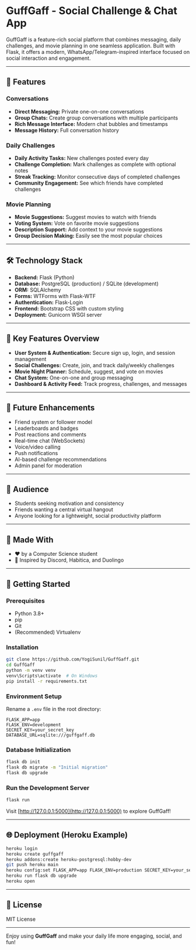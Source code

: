 # GuffGaff - Social Challenge & Chat App

GuffGaff is a feature-rich social platform that combines messaging, daily challenges, and movie planning in one seamless application. Built with Flask, it offers a modern, WhatsApp/Telegram-inspired interface focused on social interaction and engagement.

---

## 🚀 Features

### Conversations
- **Direct Messaging:** Private one-on-one conversations
- **Group Chats:** Create group conversations with multiple participants
- **Rich Message Interface:** Modern chat bubbles and timestamps
- **Message History:** Full conversation history

### Daily Challenges
- **Daily Activity Tasks:** New challenges posted every day
- **Challenge Completion:** Mark challenges as complete with optional notes
- **Streak Tracking:** Monitor consecutive days of completed challenges
- **Community Engagement:** See which friends have completed challenges

### Movie Planning
- **Movie Suggestions:** Suggest movies to watch with friends
- **Voting System:** Vote on favorite movie suggestions
- **Description Support:** Add context to your movie suggestions
- **Group Decision Making:** Easily see the most popular choices

---

## 🛠️ Technology Stack
- **Backend:** Flask (Python)
- **Database:** PostgreSQL (production) / SQLite (development)
- **ORM:** SQLAlchemy
- **Forms:** WTForms with Flask-WTF
- **Authentication:** Flask-Login
- **Frontend:** Bootstrap CSS with custom styling
- **Deployment:** Gunicorn WSGI server

---

## 🌟 Key Features Overview
- **User System & Authentication:** Secure sign up, login, and session management
- **Social Challenges:** Create, join, and track daily/weekly challenges
- **Movie Night Planner:** Schedule, suggest, and vote on movies
- **Chat System:** One-on-one and group messaging
- **Dashboard & Activity Feed:** Track progress, challenges, and messages

---

## 🚧 Future Enhancements
- Friend system or follower model
- Leaderboards and badges
- Post reactions and comments
- Real-time chat (WebSockets)
- Voice/video calling
- Push notifications
- AI-based challenge recommendations
- Admin panel for moderation

---

## 👥 Audience
- Students seeking motivation and consistency
- Friends wanting a central virtual hangout
- Anyone looking for a lightweight, social productivity platform

---

## 🙌 Made With
- ❤️ by a Computer Science student
- 🧠 Inspired by Discord, Habitica, and Duolingo

---

## 🚀 Getting Started

### Prerequisites
- Python 3.8+
- pip
- Git
- (Recommended) Virtualenv

### Installation
```sh
git clone https://github.com/YogiSunil/GuffGaff.git
cd GuffGaff
python -m venv venv
venv\Scripts\activate  # On Windows
pip install -r requirements.txt
```

### Environment Setup
Rename a `.env` file in the root directory:
```
FLASK_APP=app
FLASK_ENV=development
SECRET_KEY=your_secret_key
DATABASE_URL=sqlite:///guffgaff.db
```

### Database Initialization
```sh
flask db init
flask db migrate -m "Initial migration"
flask db upgrade
```

### Run the Development Server
```sh
flask run
```
Visit [http://127.0.0.1:5000](http://127.0.0.1:5000) to explore GuffGaff!

---

## 🌐 Deployment (Heroku Example)
```sh
heroku login
heroku create guffgaff
heroku addons:create heroku-postgresql:hobby-dev
git push heroku main
heroku config:set FLASK_APP=app FLASK_ENV=production SECRET_KEY=your_secret_key
heroku run flask db upgrade
heroku open
```

---

## 📄 License
MIT License

---

Enjoy using **GuffGaff** and make your daily life more engaging, social, and fun!

